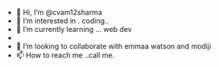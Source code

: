 - 👋 Hi, I’m @cvam12sharma
- 👀 I’m interested in . coding..
- 🌱 I’m currently learning ... web dev
- 
- 💞️ I’m looking to collaborate with  emmaa watson  and modiji
- 📫 How to reach me ..call me.

<!---
cvam12sharma/cvam12sharma is a ✨ special ✨ repository because its `README.md` (this file) appears on your GitHub profile.
You can click the Preview link to take a look at your changes.
--->
